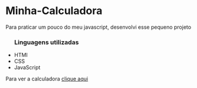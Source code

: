 # Minha-Calculadora

<p> Para praticar um pouco do meu javascript, desenvolvi esse pequeno projeto</p>
<ul>
<h3> Linguagens utilizadas</h3>
<li> HTMl</li>
<li> CSS</li>
<li> JavaScript</li>
</ul>

<p>Para ver a calculadora <a href="https://luiz-gui04.github.io/Minha-Calculadora/"/>clique aqui</a></p>
